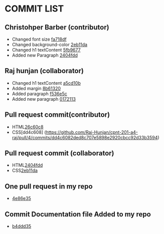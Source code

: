 # COMMIT LIST

## Christohper Barber (contributor)
- Changed font size [fa718df](https://github.com/jaypee06/cpnt201-a4-chris-1/commit/fa718df1507cdee05f8301b2ef9584764651f06f)
- Changed background-color [2eb11da](https://github.com/jaypee06/cpnt201-a4-chris-1/commit/2eb11daf08e1b9881dc3dfc76b82cc154633a935)
- Changed h1 textContent [5fb9677](https://github.com/jaypee06/cpnt201-a4-chris-1/commit/5fb9677ac6ffc20402524c56147e7bbddac301d6)
- Added new Paragraph [2404fdd](https://github.com/jaypee06/cpnt201-a4-chris-1/commit/2404fdd1990d94f2d0b31fa0f471882c3ce980f5)

## Raj hunjan (collaborator)
- Changed h1 textContent [a5cd10b](https://github.com/jaypee06/cpnt-201-a4-raj/commit/a5cd10b74802b884563c7abc483fc49ca8e0032c)
- Added margin [8b61320](https://github.com/jaypee06/cpnt-201-a4-raj/commit/8b613202d4b9bb15f051a09be3c681a62973c07d)
- Added paragraph [f536e5c](https://github.com/jaypee06/cpnt-201-a4-raj/commit/f536e5c961f6d5b15f4342137aee1b14e506fe82)
- Added new paragraph [0172113](https://github.com/jaypee06/cpnt-201-a4-raj/commit/01721131de5ab20ef7a173324e67b6b631001e8f)

## Pull request commit(contributor)
- HTML[26c60c8](https://github.com/Raj-Hunjan/cpnt-201-a4-raj/pull/3/commits/26c60c8154155b3dbee1a30fc6a75a5b17d24eba)
- CSS[dd4c608] (https://github.com/Raj-Hunjan/cpnt-201-a4-raj/pull/4/commits/dd4c6082ded8c707e5898e2920cbcc92d33b3594)

## Pull request commit (collaborator)
- HTML[2404fdd](https://github.com/jaypee06/cpnt201-a4-chris-1/commit/2404fdd1990d94f2d0b31fa0f471882c3ce980f5)
- CSS[2eb11da](https://github.com/jaypee06/cpnt201-a4-chris-1/commit/2eb11daf08e1b9881dc3dfc76b82cc154633a935)

## One pull request in my repo
- [4e86e35](https://github.com/jaypee06/cpnt-201-A4-Jaypee/commit/4e86e35893df7e76b4ab92821eb99399c454199f)

## Commit Documentation file Added to my repo
- [b4ddd35](https://github.com/jaypee06/cpnt-201-A4-Jaypee/commit/b4ddd35a81b542fa36dd8d858ac58727d6f8c6f9)
